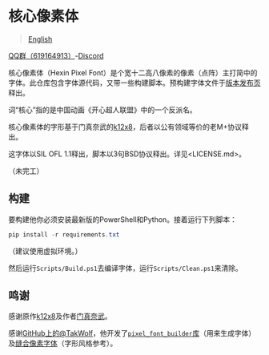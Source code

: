 # 核心像素体

> [English](README.md)

[QQ群（619164913）](https://qm.qq.com/q/m1cy05q7lg)-[Discord](https://discord.gg/bq5xXTytG8)

核心像素体（Hexin Pixel Font）是个宽十二高八像素的像素（点阵）主打简中的字体。此仓库包含字体源代码，又带一些构建脚本。预构建字体文件于[版本发布页](https://codeberg.org/DWNfonts/Hexin-Pixel-Font/releases)释出。

词“核心”指的是中国动画《开心超人联盟》中的一个反派名。

核心像素体的字形基于门真奈武的[k12x8](https://littlelimit.net/k12x8.htm)，后者以公有领域等价的老M+协议释出。

这字体以SIL OFL 1.1释出，脚本以3句BSD协议释出。详见<LICENSE.md>。

（未完工）

## 构建

要构建他你必须安装最新版的PowerShell和Python。接着运行下列脚本：

```powershell
pip install -r requirements.txt
```

（建议使用虚拟环境。）

然后运行`Scripts/Build.ps1`去编译字体，运行`Scripts/Clean.ps1`来清除。

## 鸣谢

感谢原作[k12x8](https://littlelimit.net/k12x8.htm)及作者[门真奈武](https://littlelimit.net/)。

感谢[GitHub上的@TakWolf](https://github.com/TakWolf)，他开发了[`pixel_font_builder`库](https://github.com/TakWolf/pixel-font-builder)（用来生成字体）及[缝合像素字体](https://github.com/TakWolf/fusion-pixel-font)（字形风格参考）。